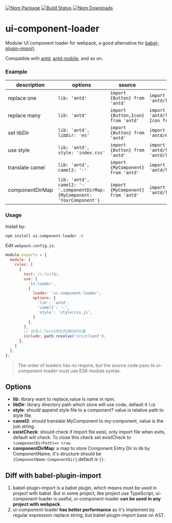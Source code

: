 [![Npm Package](https://img.shields.io/npm/v/ui-component-loader.svg?style=flat-square)](https://www.npmjs.com/package/ui-component-loader)
[![Build Status](https://img.shields.io/travis/gwuhaolin/ui-component-loader.svg?style=flat-square)](https://travis-ci.org/gwuhaolin/ui-component-loader)
[![Npm Downloads](http://img.shields.io/npm/dm/ui-component-loader.svg?style=flat-square)](https://www.npmjs.com/package/ui-component-loader)

# ui-component-loader
Modular UI component loader for webpack, a good alternative for [babel-plugin-import](https://github.com/ant-design/babel-plugin-import).

Compatible with [antd](https://github.com/ant-design/ant-design), [antd-mobile](https://github.com/ant-design/ant-design-mobile), and so on.

### Example

| description | options | source | output |
| --- | --- | --- | --- |
| replace one | `lib: 'antd'` | `import {Button} from 'antd'` | `import Button from 'antd/lib/Button'` |
| replace many | `lib: 'antd'` | `import {Button,Icon} from 'antd'` | `import Button from 'antd/lib/Button' import Icon from 'antd/lib/Icon'` |
| set libDir | `lib: 'antd', libDir: 'es'` | `import {Button} from 'antd'` | `import Button from 'antd/es/Button'` |
| use style | `lib: 'antd', style: 'index.css'` | `import {Button} from 'antd'` | `import Button from 'antd/lib/Button' import 'antd/lib/Button/index.css'` |
| translate camel | `lib: 'antd', camel2: '-'` | `import {MyComponent} from 'antd'` | `import MyComponent from 'antd/lib/my-component'` |
| componentDirMap | `lib: 'antd', camel2: '-',componentDirMap: {MyComponent: 'YourComponent'}` | `import {MyComponent} from 'antd'` | `import MyComponent from 'antd/lib/YourComponent'` |

  
### Usage
Install by:
```bash
npm install ui-component-loader -D
```

Edit `webpack.config.js`:
```js
module.exports = {
  module: {
    rules: [
      {
        test: /\.tsx?$/,
        use: [
          'ts-loader',
          {
            loader: 'ui-component-loader',
            options: {
              'lib': 'antd',
              'camel2': '-',
              'style': 'style/css.js',
            }
          },
        ],
        // 你导入了antd所在的源码的位置
        include: path.resolve('src/client'),
      },
    ]
  },
};
```
> The order of loaders has no require, but the source code pass to ui-component-loader must use ES6 module syntax.

## Options
- **lib**: library want to replace,value is name in npm.
- **libDir**: library directory path which store will use code, default it `lib`  
- **style**: should append style file to a component? value is relative path to style file.
- **camel2**: should translate MyComponent to my-component, value is the join string.
- **existCheck**: should check if import file exist, only import file when exits, default will check. To close this check set existCheck to `(componentDirPath)=> true`.
- **componentDirMap**: a map to store Component Entry Dir in lib by ComponentName, it's structure should be `{ComponentName:ComponentDir}`,default is `{}`.

## Diff with babel-plugin-import
1. babel-plugin-import is a babel plugin, which means must be used in project with babel.
But in some project, like project use TypeScript, ui-component-loader is useful,
ui-component-loader **can be used in any project with webpack**.
2. ui-component-loader **has better performance** as it's implement by regular expression replace string, but babel-plugin-import base on AST.
 
